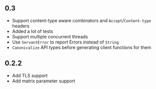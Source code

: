 0.3
---
* Support content-type aware combinators and `Accept`/`Content-type` headers
* Added a lot of tests
* Support multiple concurrent threads
* Use `ServantError` to report Errors instead of `String`
* `Canonicalize` API types before generating client functions for them

0.2.2
-----
* Add TLS support
* Add matrix parameter support
